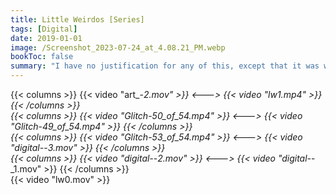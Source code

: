 ```yaml
---
title: Little Weirdos [Series]
tags: [Digital]
date: 2019-01-01
image: /Screenshot_2023-07-24_at_4.08.21_PM.webp
bookToc: false
summary: "I have no justification for any of this, except that it was weird and fun."
---
```

{{< columns >}}
{{< video "art_-_2.mov" >}}
<--->
{{< video "lw1.mp4" >}}
{{< /columns >}}	
{{< columns >}}
{{< video "Glitch_-_50_of_54.mp4" >}}
<--->
{{< video "Glitch_-_49_of_54.mp4" >}}
{{< /columns >}}	
{{< columns >}}
{{< video "Glitch_-_53_of_54.mp4" >}}
<--->
{{< video "digital-_-_3.mov" >}}
{{< /columns >}}	
{{< columns >}}
{{< video "digital-_-_2.mov" >}}
<--->
{{< video "digital-_-_1.mov" >}}
{{< /columns >}}	
{{< video "lw0.mov" >}}

